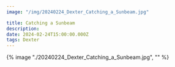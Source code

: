 ```yaml
---
image: "/img/20240224_Dexter_Catching_a_Sunbeam.jpg"

title: Catching a Sunbeam
description: 
date: 2024-02-24T15:00:00.000Z
tags: Dexter
---
```

{% image "./20240224_Dexter_Catching_a_Sunbeam.jpg", "" %}